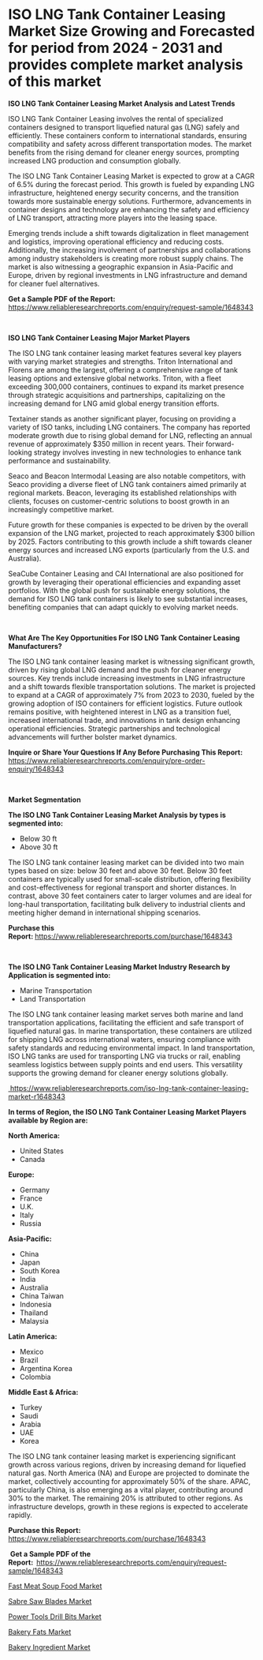<p><h1>ISO LNG Tank Container Leasing Market Size Growing and Forecasted for period from 2024 - 2031 and provides complete market analysis of this market</h1></p><p><strong>ISO LNG Tank Container Leasing Market Analysis and Latest Trends</strong></p>
<p><p>ISO LNG Tank Container Leasing involves the rental of specialized containers designed to transport liquefied natural gas (LNG) safely and efficiently. These containers conform to international standards, ensuring compatibility and safety across different transportation modes. The market benefits from the rising demand for cleaner energy sources, prompting increased LNG production and consumption globally.</p><p>The ISO LNG Tank Container Leasing Market is expected to grow at a CAGR of 6.5% during the forecast period. This growth is fueled by expanding LNG infrastructure, heightened energy security concerns, and the transition towards more sustainable energy solutions. Furthermore, advancements in container designs and technology are enhancing the safety and efficiency of LNG transport, attracting more players into the leasing space.</p><p>Emerging trends include a shift towards digitalization in fleet management and logistics, improving operational efficiency and reducing costs. Additionally, the increasing involvement of partnerships and collaborations among industry stakeholders is creating more robust supply chains. The market is also witnessing a geographic expansion in Asia-Pacific and Europe, driven by regional investments in LNG infrastructure and demand for cleaner fuel alternatives.</p></p>
<p><strong>Get a Sample PDF of the Report:&nbsp;</strong> <a href="https://www.reliableresearchreports.com/enquiry/request-sample/1648343?utm_campaign=3&utm_medium=2&utm_source=Github&utm_content=ia&utm_term=19102024&utm_id=iso-lng-tank-container-leasing">https://www.reliableresearchreports.com/enquiry/request-sample/1648343</a></p>
<p>&nbsp;</p>
<p><strong>ISO LNG Tank Container Leasing Major Market Players</strong></p>
<p><p>The ISO LNG tank container leasing market features several key players with varying market strategies and strengths. Triton International and Florens are among the largest, offering a comprehensive range of tank leasing options and extensive global networks. Triton, with a fleet exceeding 300,000 containers, continues to expand its market presence through strategic acquisitions and partnerships, capitalizing on the increasing demand for LNG amid global energy transition efforts.</p><p>Textainer stands as another significant player, focusing on providing a variety of ISO tanks, including LNG containers. The company has reported moderate growth due to rising global demand for LNG, reflecting an annual revenue of approximately $350 million in recent years. Their forward-looking strategy involves investing in new technologies to enhance tank performance and sustainability.</p><p>Seaco and Beacon Intermodal Leasing are also notable competitors, with Seaco providing a diverse fleet of LNG tank containers aimed primarily at regional markets. Beacon, leveraging its established relationships with clients, focuses on customer-centric solutions to boost growth in an increasingly competitive market.</p><p>Future growth for these companies is expected to be driven by the overall expansion of the LNG market, projected to reach approximately $300 billion by 2025. Factors contributing to this growth include a shift towards cleaner energy sources and increased LNG exports (particularly from the U.S. and Australia).</p><p>SeaCube Container Leasing and CAI International are also positioned for growth by leveraging their operational efficiencies and expanding asset portfolios. With the global push for sustainable energy solutions, the demand for ISO LNG tank containers is likely to see substantial increases, benefiting companies that can adapt quickly to evolving market needs.</p></p>
<p>&nbsp;</p>
<p><strong>What Are The Key Opportunities For ISO LNG Tank Container Leasing Manufacturers?</strong></p>
<p><p>The ISO LNG tank container leasing market is witnessing significant growth, driven by rising global LNG demand and the push for cleaner energy sources. Key trends include increasing investments in LNG infrastructure and a shift towards flexible transportation solutions. The market is projected to expand at a CAGR of approximately 7% from 2023 to 2030, fueled by the growing adoption of ISO containers for efficient logistics. Future outlook remains positive, with heightened interest in LNG as a transition fuel, increased international trade, and innovations in tank design enhancing operational efficiencies. Strategic partnerships and technological advancements will further bolster market dynamics.</p></p>
<p><strong>Inquire or Share Your Questions If Any Before Purchasing This Report:</strong> <a href="https://www.reliableresearchreports.com/enquiry/pre-order-enquiry/1648343?utm_campaign=3&utm_medium=2&utm_source=Github&utm_content=ia&utm_term=19102024&utm_id=iso-lng-tank-container-leasing">https://www.reliableresearchreports.com/enquiry/pre-order-enquiry/1648343</a></p>
<p>&nbsp;</p>
<p><strong>Market Segmentation</strong></p>
<p><strong>The ISO LNG Tank Container Leasing Market Analysis by types is segmented into:</strong></p>
<p><ul><li>Below 30 ft</li><li>Above 30 ft</li></ul></p>
<p><p>The ISO LNG tank container leasing market can be divided into two main types based on size: below 30 feet and above 30 feet. Below 30 feet containers are typically used for small-scale distribution, offering flexibility and cost-effectiveness for regional transport and shorter distances. In contrast, above 30 feet containers cater to larger volumes and are ideal for long-haul transportation, facilitating bulk delivery to industrial clients and meeting higher demand in international shipping scenarios.</p></p>
<p><strong>Purchase this Report:&nbsp;</strong><a href="https://www.reliableresearchreports.com/purchase/1648343?utm_campaign=3&utm_medium=2&utm_source=Github&utm_content=ia&utm_term=19102024&utm_id=iso-lng-tank-container-leasing">https://www.reliableresearchreports.com/purchase/1648343</a></p>
<p>&nbsp;</p>
<p><strong>The ISO LNG Tank Container Leasing Market Industry Research by Application is segmented into:</strong></p>
<p><ul><li>Marine Transportation</li><li>Land Transportation</li></ul></p>
<p><p>The ISO LNG tank container leasing market serves both marine and land transportation applications, facilitating the efficient and safe transport of liquefied natural gas. In marine transportation, these containers are utilized for shipping LNG across international waters, ensuring compliance with safety standards and reducing environmental impact. In land transportation, ISO LNG tanks are used for transporting LNG via trucks or rail, enabling seamless logistics between supply points and end users. This versatility supports the growing demand for cleaner energy solutions globally.</p></p>
<p><a href="https://www.reliableresearchreports.com/iso-lng-tank-container-leasing-market-r1648343?utm_campaign=3&utm_medium=2&utm_source=Github&utm_content=ia&utm_term=19102024&utm_id=iso-lng-tank-container-leasing">&nbsp;https://www.reliableresearchreports.com/iso-lng-tank-container-leasing-market-r1648343</a></p>
<p><strong>In terms of Region, the ISO LNG Tank Container Leasing Market Players available by Region are:</strong></p>
<p>
    <p> <strong> North America: </strong>
        <ul>
            <li>United States</li>
            <li>Canada</li>
        </ul>
        </p> 
    <p> <strong> Europe: </strong>
        <ul>
            <li>Germany</li>
            <li>France</li>
            <li>U.K.</li>
            <li>Italy</li>
            <li>Russia</li>
        </ul>
        </p> 
    <p> <strong> Asia-Pacific: </strong>
        <ul>
            <li>China</li>
            <li>Japan</li>
            <li>South Korea</li>
            <li>India</li>
            <li>Australia</li>
            <li>China Taiwan</li>
            <li>Indonesia</li>
            <li>Thailand</li>
            <li>Malaysia</li>
        </ul>
        </p> 
    <p> <strong> Latin America: </strong>
        <ul>
            <li>Mexico</li>
            <li>Brazil</li>
            <li>Argentina Korea</li>
            <li>Colombia</li>
        </ul>
        </p> 
    <p> <strong> Middle East & Africa: </strong>
        <ul>
            <li>Turkey</li>
            <li>Saudi</li>
            <li>Arabia</li>
            <li>UAE</li>
            <li>Korea</li>
        </ul>
    </p>
    </p>
<p><p>The ISO LNG tank container leasing market is experiencing significant growth across various regions, driven by increasing demand for liquefied natural gas. North America (NA) and Europe are projected to dominate the market, collectively accounting for approximately 50% of the share. APAC, particularly China, is also emerging as a vital player, contributing around 30% to the market. The remaining 20% is attributed to other regions. As infrastructure develops, growth in these regions is expected to accelerate rapidly.</p></p>
<p><strong>Purchase this Report: </strong><a href="https://www.reliableresearchreports.com/purchase/1648343?utm_campaign=3&utm_medium=2&utm_source=Github&utm_content=ia&utm_term=19102024&utm_id=iso-lng-tank-container-leasing">https://www.reliableresearchreports.com/purchase/1648343</a></p>
<p>&nbsp;<strong>Get a Sample PDF of the Report:&nbsp;&nbsp;</strong><a href="https://www.reliableresearchreports.com/enquiry/request-sample/1648343?utm_campaign=3&utm_medium=2&utm_source=Github&utm_content=ia&utm_term=19102024&utm_id=iso-lng-tank-container-leasing">https://www.reliableresearchreports.com/enquiry/request-sample/1648343</a></p>
<p><strong></strong></p>
<p><p><a href="https://github.com/maximinauago/Market-Research-Report-List-1/blob/main/fast-meat-soup-food-market.md?utm_campaign=3&utm_medium=2&utm_source=Github&utm_content=ia&utm_term=19102024&utm_id=iso-lng-tank-container-leasing">Fast Meat Soup Food Market</a></p><p><a href="https://issuu.com/reportprime-2/docs/sabre-saw-blades-market-size-2030.p_afa8fc2892ae77?utm_campaign=3&utm_medium=2&utm_source=Github&utm_content=ia&utm_term=19102024&utm_id=iso-lng-tank-container-leasing">Sabre Saw Blades Market</a></p><p><a href="https://issuu.com/reportprime-2/docs/power-tools-drill-bits-market-size-_39e527ab93ed4b?utm_campaign=3&utm_medium=2&utm_source=Github&utm_content=ia&utm_term=19102024&utm_id=iso-lng-tank-container-leasing">Power Tools Drill Bits Market</a></p><p><a href="https://www.linkedin.com/pulse/emerging-opportunities-challenges-global-bakery-fats-market-kvbec?utm_campaign=3&utm_medium=2&utm_source=Github&utm_content=ia&utm_term=19102024&utm_id=iso-lng-tank-container-leasing">Bakery Fats Market</a></p><p><a href="https://www.linkedin.com/pulse/bakery-ingredient-market-growth-segmentation-regional-analysis-x2eoc?utm_campaign=3&utm_medium=2&utm_source=Github&utm_content=ia&utm_term=19102024&utm_id=iso-lng-tank-container-leasing">Bakery Ingredient Market</a></p></p>